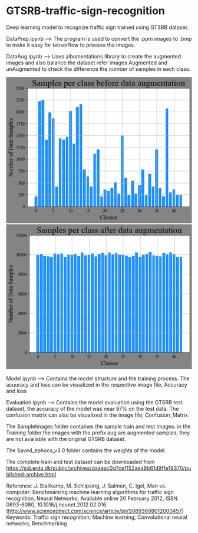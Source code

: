 # GTSRB-traffic-sign-recognition
Deep learning model to recognize traffic sign trained using GTSRB dataset.

DataPrep.ipynb --> The program is used to convert the .ppm images to .bmp to make it easy for tensorflow to process tha images.

DataAug.ipynb --> Uses albumentations library to create the augmented images and also balance the dataset refer images Augmented and unAugmented to check the difference the
number of samples in each class.

![Samples per class before augmentation](https://github.com/swami1894/GTSRB-traffic-sign-recognition/blob/main/UnAugmented.png)
![Samples per class after augmentation](https://github.com/swami1894/GTSRB-traffic-sign-recognition/blob/main/Augmented.png)

Model.ipynb --> Contains the model structure and the training process. The acuuracy and loss can be visualized in the respective image file, Accuracy and loss

Evaluation.ipynb --> Contains the model evaluation using the GTSRB test dataset, the accuracy of the model was near 97% on the test data. The confusion matrix can also be
visualized in the image file, Confusion_Matrix.

The SampleImages folder containes the sample train and test images. in the Training folder the images with the prefix aug are augmented samples, they are not available with the
original GTSRB dataset.

The Saved_ephocs_v3.0 folder contains the weights of the model.

The complete train and test dataset can be downloaded from https://sid.erda.dk/public/archives/daaeac0d7ce1152aea9b61d9f1e19370/published-archive.html

Reference:
J. Stallkamp, M. Schlipsing, J. Salmen, C. Igel, Man vs. computer: Benchmarking machine learning algorithms for traffic sign recognition, Neural Networks, Available online 20 February 2012, ISSN 0893-6080, 10.1016/j.neunet.2012.02.016. (http://www.sciencedirect.com/science/article/pii/S0893608012000457) Keywords: Traffic sign recognition; Machine learning; Convolutional neural networks; Benchmarking
